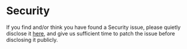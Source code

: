 Security
=========

If you find and/or think you have found a Security issue, please quietly disclose it [here](mailto:bronzwik@0dot1.live), and give us
sufficient time to patch the issue before disclosing it publicly.

